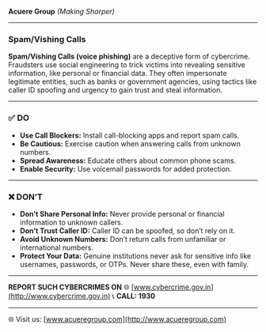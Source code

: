 **Acuere Group**
_(Making Sharper)_

---

### **Spam/Vishing Calls**

**Spam/Vishing Calls (voice phishing)** are a deceptive form of cybercrime. Fraudsters use social engineering to trick victims into revealing sensitive information, like personal or financial data. They often impersonate legitimate entities, such as banks or government agencies, using tactics like caller ID spoofing and urgency to gain trust and steal information.

---

### ✅ DO

- **Use Call Blockers:** Install call-blocking apps and report spam calls.
- **Be Cautious:** Exercise caution when answering calls from unknown numbers.
- **Spread Awareness:** Educate others about common phone scams.
- **Enable Security:** Use voicemail passwords for added protection.

---

### ❌ DON’T

- **Don’t Share Personal Info:** Never provide personal or financial information to unknown callers.
- **Don’t Trust Caller ID:** Caller ID can be spoofed, so don’t rely on it.
- **Avoid Unknown Numbers:** Don’t return calls from unfamiliar or international numbers.
- **Protect Your Data:** Genuine institutions never ask for sensitive info like usernames, passwords, or OTPs. Never share these, even with family.

---

**REPORT SUCH CYBERCRIMES ON**
🌐 [www.cybercrime.gov.in](http://www.cybercrime.gov.in)
📞 **CALL: 1930**

---

🌐 Visit us: [www.acueregroup.com](http://www.acueregroup.com)
